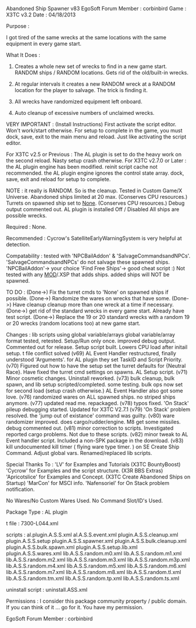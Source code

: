 Abandoned Ship Spawner v83
EgoSoft Forum Member : corbinbird
Game : X3TC v3.2
Date : 04/18/2013

Purpose :

I got tired of the same wrecks at the same locations with the same equipment in every game start.

What It Does :

1. Creates a whole new set of wrecks to find in a new game start. RANDOM ships / RANDOM locations. Gets rid of the old/built-in wrecks.

2. At regular intervals it creates a new RANDOM wreck at a RANDOM location for the player to salvage. The trick is finding it.

3. All wrecks have randomized equipment left onboard.

4. Auto cleanup of excessive numbers of unclaimed wrecks.

VERY IMPORTANT : (Install Instructions)
First activate the script editor. Won't work/start otherwise. For setup to complete in the game, you must dock, save, exit to the main menu and reload. Just like activating the script editor.

For X3TC v2.5 or Previous : The AL plugin is set to do the heavy work on the second reload. Nasty setup crash otherwise.
For X3TC v2.7.0 or Later : the AL plugin engine has been modified. reinit script cache not recommended. the AL plugin engine ignores the control state array. dock, save, exit and reload for setup to complete.

NOTE :
it really is RANDOM. So is the cleanup.
Tested in Custom Game/X Universe.
Abandoned ships limited at 20 max. (Conserves CPU resources.)
Turrets on spawned ship set to [None](None.md). (Conserves CPU resources.)
Debug output commented out.
AL plugin is installed Off / Disabled
All ships are possible wrecks.

Required :
None.

Recommended :
Cycrow's SatelliteEarlyWarningSystem is very helpful at detection.

Compatability :
tested with 'NPCBailAddon' & 'SalvageCommandsandNPCs'.
'SalvageCommandsandNPCs' do not salvage these spawned ships.
'NPCBailAddon'-> your choice
'Find Free Ships'-> good cheat script :)
Not tested with any [MOD](MOD.md)/.XSP that adds ships. added ships will NOT be spawned.

TO DO :
(Done->) Fix the turret cmds to 'None' on spawned ships if possible.
(Done->) Randomize the wares on wrecks that have some.
(Done->) Have cleanup cleanup more than one wreck at a time if necessary.
(Done->) get rid of the standard wrecks in every game start. Already have test script.
(Done->) Replace the 19 or 20 standard wrecks with a random 19 or 20 wrecks (random locations too) at new game start.

Changes :
lib scripts using global variable/arrays
global variable/array format tested, retested. Setup/Run only once.
improved debug output. Commented out for release.
Setup script built. Lowers CPU load after initail setup.
t file conflict solved
(v69) AL Event Handler restructured, finally understood 'Arguments'. for AL plugin they set TaskID and Script Priority.
(v70) Figured out how to have the setup set the turret defaults for {Neutral Race}. Have fixed the turret cmd settings on spawns. AL Setup script.
(v71) Minor cosmetic changes. Uninstall reworked.
(v73) bulk cleanup, bulk spawn, and lib setup scripted/completed. some testing. bulk ops now set for second load (setup crash otherwise.) AL Event Handler also got some love.
(v76) randomized wares on ALL spawned ships. no striped ships anymore.
(v77) updated read me. repackaged.
(v78) typos fixed. 'On Stack' pileup debugging started. Updated for X3TC V2.7.1
(v79) 'On Stack' problem resolved. the 'jump out of existance' command was guilty.
(v80) ware randomizer improved. does cargo/rudder/engine. M8 get some missiles. debug commented out.
(v81) minor correction to scripts. Investigated reported cargo problems. Not due to these scripts.
(v82) minor tweak to AL Event handler script. Included a non-SPK package in the download.
(v83) kill undocumented kill timer ( flying ware type timer. ) on SE Create Ship Command. Adjust global vars. Renamed/replaced lib scripts.

Special Thanks To :
'LV' for Examples and Tutorials (X3TC BountyBoost)
'Cycrow' for Examples and the script structure. (X3R BBS Extras)
'Apricotslice' for Examples and Concept. (X3TC Create Abandoned Ships on Startup)
'MarCon' for MSCI info.
'Nafensoriel' for On Stack problem notification.

No Wares/No Custom Wares Used.
No Command Slot/ID's Used.

Package Type :
AL plugin

t file  :
7300-L044.xml

scripts :
al.plugin.A.S.S.xml
al.A.S.S.event.xml
plugin.A.S.S.cleanup.xml
plugin.A.S.S.setup
plugin.A.S.S.spawner.xml
plugin.A.S.S.bulk.cleanup.xml
plugin.A.S.S.bulk.spawn.xml
plugin.A.S.S.setup.lib.xml
plugin.A.S.S.wares.xml
lib.A.S.S.random.m0.xml
lib.A.S.S.random.m1.xml
lib.A.S.S.random.m2.xml
lib.A.S.S.random.m3.xml
lib.A.S.S.random.m3p.xml
lib.A.S.S.random.m4.xml
lib.A.S.S.random.m5.xml
lib.A.S.S.random.m6.xml
lib.A.S.S.random.m7.xml
lib.A.S.S.random.m8.xml
lib.A.S.S.random.tl.xml
lib.A.S.S.random.tm.xml
lib.A.S.S.random.tp.xml
lib.A.S.S.random.ts.xml

uninstall script :
uninstall.ASS.xml

Permissions :
I consider this package community property / public domain.
If you can think of it ... go for it.
You have my permission.

EgoSoft Forum Member : corbinbird